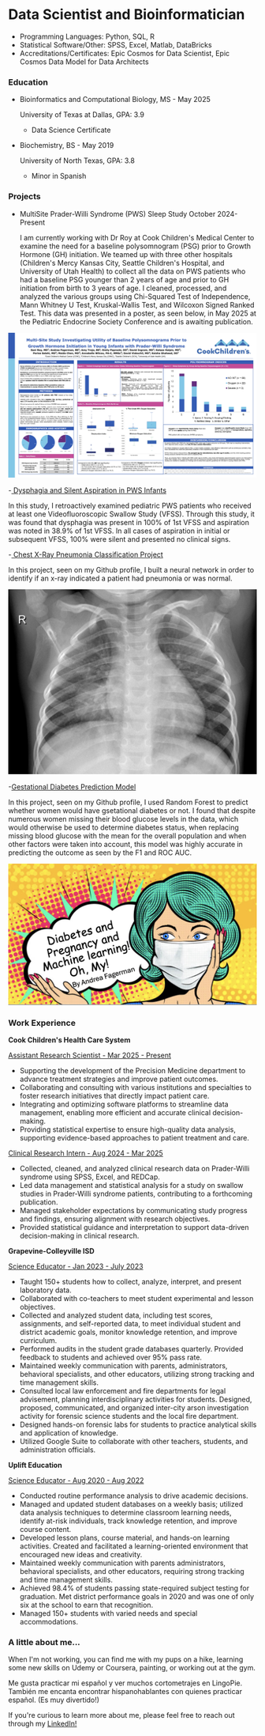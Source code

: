 # Data Scientist and Bioinformatician
- Programming Languages: Python, SQL, R
- Statistical Software/Other: SPSS, Excel, Matlab, DataBricks
- Accreditations/Certificates: Epic Cosmos for Data Scientist, Epic Cosmos Data Model for Data Architects

### Education
- Bioinformatics and Computational Biology, MS - May 2025

  University of Texas at Dallas, GPA: 3.9
    - Data Science Certificate
- Biochemistry, BS - May 2019

  University of North Texas, GPA: 3.8
    - Minor in Spanish
    
### Projects
- MultiSite Prader-Willi Syndrome (PWS) Sleep Study October 2024-Present

  I am currently working with Dr Roy at Cook Children's Medical Center to examine the need for a baseline polysomnogram (PSG) prior to Growth Hormone (GH) initiation. We teamed up with three other hospitals (Children's Mercy Kansas City, Seattle Children's Hospital, and University of Utah Health) to collect all the data on PWS patients who had a baseline PSG younger than 2 years of age and prior to GH initiation from birth to 3 years of age. I cleaned, processed, and analyzed the various groups using Chi-Squared Test of Independence, Mann Whitney U Test, Kruskal-Wallis Test, and Wilcoxon Signed Ranked Test. This data was presented in a poster, as seen below, in May 2025 at the Pediatric Endocrine Society Conference and is awaiting publication.
  
![Cook Children's Endo Study](CookChildrensPoster.jpg)

-<a href="https://onlinelibrary.wiley.com/doi/10.1002/ajmg.a.64121" target="_blank" rel="nofollow noopener noreferrer"> Dysphagia and Silent Aspiration in PWS Infants</a>

  In this study, I retroactively examined pediatric PWS patients who received at least one Videofluoroscopic Swallow Study (VFSS). Through this study, it was found that dysphagia was present in 100% of 1st VFSS and aspiration was noted in 38.9% of 1st VFSS. In all cases of aspiration in initial or subsequent VFSS, 100% were silent and presented no clinical signs.

-<a href="https://github.com/andreagf1996/ClassifyingChestXRays" target="_blank" rel="nofollow noopener noreferrer"> Chest X-Ray Pneumonia Classification Project</a>

  In this project, seen on my Github profile, I built a neural network in order to identify if an x-ray indicated a patient had pneumonia or was normal.

![Chest X-Ray Classification Project](person8_bacteria_37.jpeg)

-<a href="https://github.com/andreagf1996/portfolio/blob/main/stats%20prok.pptx" target="_blank" rel="nofollow noopener noreferrer">Gestational Diabetes Prediction Model</a>

  In this project, seen on my Github profile, I used Random Forest to predict whether women would have gsetational diabetes or not. I found that despite numerous women missing their blood glucose levels in the data, which would otherwise be used to determine diabetes status, when replacing missing blood glucose with the mean for the overall population and when other factors were taken into account, this model was highly accurate in predicting the outcome as seen by the F1 and ROC AUC. 
  
![Diabetes Prediction Project](statsprojimg.jpg)

### Work Experience
**Cook Children's Health Care System**

<ins>Assistant Research Scientist - Mar 2025 - Present</ins>
- Supporting the development of the Precision Medicine department to advance treatment strategies and improve patient outcomes.
- Collaborating and consulting with various institutions and specialties to foster research initiatives that directly impact patient care.
- Integrating and optimizing software platforms to streamline data management, enabling more efficient and accurate clinical decision-making.
- Providing statistical expertise to ensure high-quality data analysis, supporting evidence-based approaches to patient treatment and care.
  
<ins>Clinical Research Intern - Aug 2024 - Mar 2025</ins>
- Collected, cleaned, and analyzed clinical research data on Prader-Willi syndrome using SPSS, Excel, and REDCap.
- Led data management and statistical analysis for a study on swallow studies in Prader-Willi syndrome patients, contributing to a forthcoming publication.
- Managed stakeholder expectations by communicating study progress and findings, ensuring alignment with research objectives.
- Provided statistical guidance and interpretation to support data-driven decision-making in clinical research.

**Grapevine-Colleyville ISD** 

<ins>Science Educator - Jan 2023 - July 2023</ins>
- Taught 150+ students how to collect, analyze, interpret, and present laboratory data.
- Collaborated with co-teachers to meet student experimental and lesson objectives.
- Collected and analyzed student data, including test scores, assignments, and self-reported data, to meet individual student and district academic goals, monitor knowledge retention, and improve curriculum. 
- Performed audits in the student grade databases quarterly. Provided feedback to students and achieved over 95% pass rate.
- Maintained weekly communication with parents, administrators, behavioral specialists, and other educators, utilizing strong tracking and time management skills. 
- Consulted local law enforcement and fire departments for legal advisement, planning interdisciplinary activities for students. Designed, proposed, communicated, and organized inter-city arson investigation activity for forensic science students and the local fire department.
- Designed hands-on forensic labs for students to practice analytical skills and application of knowledge.
- Utilized Google Suite to collaborate with other teachers, students, and administration officials.

**Uplift Education**

<ins>Science Educator - Aug 2020 - Aug 2022</ins>
- Conducted routine performance analysis to drive academic decisions.
- Managed and updated student databases on a weekly basis; utilized data analysis techniques to determine classroom learning needs, identify at-risk individuals, track knowledge retention, and improve course content. 
- Developed lesson plans, course material, and hands-on learning activities. Created and facilitated a learning-oriented environment that encouraged new ideas and creativity.
- Maintained weekly communication with parents administrators, behavioral specialists, and other educators, requiring strong tracking and time management skills.
- Achieved 98.4% of students passing state-required subject testing for graduation. Met district performance goals in 2020 and was one of only six at the school to earn that recognition.
- Managed 150+ students with varied needs and special accommodations.


### A little about me... 
When I'm not working, you can find me with my pups on a hike, learning some new skills on Udemy or Coursera, painting, or working out at the gym. 

Me gusta practicar mi español y ver muchos cortometrajes en LingoPie. También me encanta encontrar hispanohablantes con quienes practicar español. (Es muy divertido!)

If you're curious to learn more about me, please feel free to reach out through my [LinkedIn!](https://www.linkedin.com/in/andrea-fagerman-817317193)
